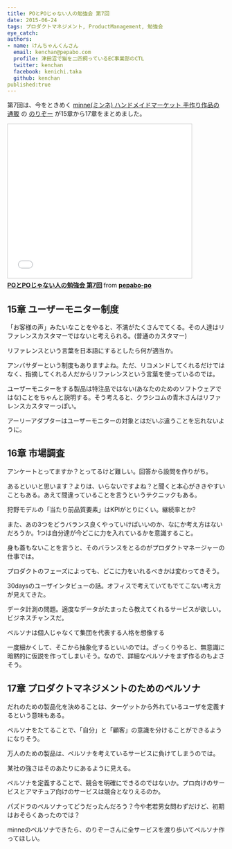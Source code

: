 ```yaml
---
title: POとPOじゃない人の勉強会 第7回
date: 2015-06-24
tags: プロダクトマネジメント, ProductManagement, 勉強会
eye_catch:
authors:
- name: けんちゃんくんさん
  email: kenchan@pepabo.com
  profile: 津田沼で猫を二匹飼っているEC事業部のCTL
  twitter: kenchan
  facebook: kenichi.taka
  github: kenchan
published:true
---
```

第7回は、今をときめく [minne(ミンネ) ハンドメイドマーケット 手作り作品の通販](https://minne.com/) の [のりぞー](https://twitter.com/nrkkkkk) が15章から17章をまとめました。

<iframe src="//www.slideshare.net/slideshow/embed_code/key/iTZZ0cDRwX1d0g" width="425" height="355" frameborder="0" marginwidth="0" marginheight="0" scrolling="no" style="border:1px solid #CCC; border-width:1px; margin-bottom:5px; max-width: 100%;" allowfullscreen> </iframe> <div style="margin-bottom:5px"> <strong> <a href="//www.slideshare.net/pepabo-po/popo-7" title="POとPOじゃない人の勉強会 第7回" target="_blank">POとPOじゃない人の勉強会 第7回</a> </strong> from <strong><a href="//www.slideshare.net/pepabo-po" target="_blank">pepabo-po</a></strong> </div>

## 15章 ユーザーモニター制度

「お客様の声」みたいなことをやると、不満がたくさんでてくる。その人達はリファレンスカスタマーではないと考えられる。(普通のカスタマー)

リファレンスという言葉を日本語にするとしたら何が適当か。

アンバサダーという制度もありますよね。ただ、リコメンドしてくれるだけではなく、指摘してくれる人だからリファレンスという言葉を使っているのでは。

ユーザーモニターをする製品は特注品ではない(あなたのためのソフトウェアではな)ことをちゃんと説明する。そう考えると、クラシコムの青木さんはリファレンスカスタマーっぽい。

アーリーアダプターはユーザーモニターの対象とはだいぶ違うことを忘れないように。

## 16章 市場調査

アンケートとってますか？とってるけど難しい。回答から設問を作りがち。

あるといいと思います？よりは、いらないですよね？と聞くと本心がききやすいこともある。あえて間違っていることを言うというテクニックもある。

狩野モデルの「当たり前品質要素」はKPIがとりにくい。継続率とか?

また、あの3つをどうバランス良くやっていけばいいのか、なにか考え方はないだろうか。1つは自分達が今どこに力を入れているかを意識すること。

身も蓋もないことを言うと、そのバランスをとるのがプロダクトマネージャーの仕事では。

プロダクトのフェーズによっても、どこに力をいれるべきかは変わってきそう。

30daysのユーザインタビューの話。オフィスで考えていてもでてこない考え方が見えてきた。

データ計測の問題。適度なデータがたまったら教えてくれるサービスが欲しい。ビジネスチャンスだ。

ペルソナは個人じゃなくて集団を代表する人格を想像する

一度細かくして、そこから抽象化するといいのでは。ざっくりやると、無意識に暗黙的に仮説を作ってしまいそう。なので、詳細なペルソナをまず作るのもよさそう。

## 17章 プロダクトマネジメントのためのペルソナ

だれのための製品化を決めることは、ターゲットから外れているユーザを定義するという意味もある。

ペルソナをたてることで、「自分」と「顧客」の意識を分けることができるようになりそう。

万人のための製品は、ペルソナを考えているサービスに負けてしまうのでは。

某社の強さはそのあたりにあるように見える。

ペルソナを定義することで、競合を明確にできるのではないか。プロ向けのサービスとアマチュア向けのサービスは競合となりえるのか。

パズドラのペルソナってどうだったんだろう？今や老若男女問わずだけど、初期はおそらくあったのでは？

minneのペルソナできたら、のりぞーさんに全サービスを渡り歩いてペルソナ作ってほしい。
